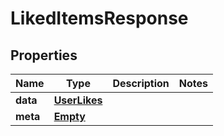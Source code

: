 
# LikedItemsResponse

## Properties
Name | Type | Description | Notes
------------ | ------------- | ------------- | -------------
**data** | [**UserLikes**](UserLikes.md) |  | 
**meta** | [**Empty**](Empty.md) |  | 




